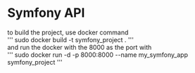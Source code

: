 # Symfony API
to build the project, use docker command <br />
'''
sudo docker build -t symfony_project .
''' <br />
and run the docker with the 8000 as the port with <br />
'''
sudo docker run -d -p 8000:8000 --name my_symfony_app symfony_project
'''
